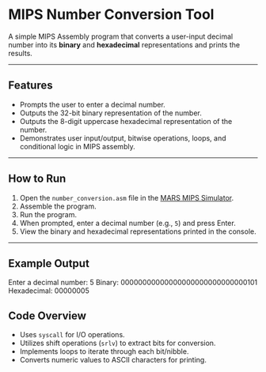 # MIPS Number Conversion Tool

A simple MIPS Assembly program that converts a user-input decimal number into its **binary** and **hexadecimal** representations and prints the results.

---

## Features

- Prompts the user to enter a decimal number.
- Outputs the 32-bit binary representation of the number.
- Outputs the 8-digit uppercase hexadecimal representation of the number.
- Demonstrates user input/output, bitwise operations, loops, and conditional logic in MIPS assembly.

---

## How to Run

1. Open the `number_conversion.asm` file in the [MARS MIPS Simulator](http://courses.missouristate.edu/KenVollmar/MARS/).
2. Assemble the program.
3. Run the program.
4. When prompted, enter a decimal number (e.g., `5`) and press Enter.
5. View the binary and hexadecimal representations printed in the console.

---

## Example Output

Enter a decimal number: 5
Binary: 00000000000000000000000000000101
Hexadecimal: 00000005

## Code Overview

- Uses `syscall` for I/O operations.
- Utilizes shift operations (`srlv`) to extract bits for conversion.
- Implements loops to iterate through each bit/nibble.
- Converts numeric values to ASCII characters for printing.

